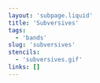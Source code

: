 ```yaml
---
layout: 'subpage.liquid'
title: 'Subversives'
tags:
  - 'bands'
slug: 'subversives'
stencils:
  - 'subversives.gif'
links: []
---
```

